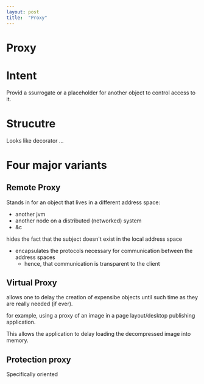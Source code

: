 ```yaml
---
layout: post
title:  "Proxy"
---
```


# Proxy 

# Intent 
Provid a ssurrogate or a placeholder for another object to control access to it.

# Strucutre 
Looks like decorator
...

# Four major variants

## Remote Proxy
Stands in for an object that lives in a different address space:
  
* another jvm
* another node on a distributed (networked) system
* &c


hides the fact that the subject doesn't exist in the local address space
* encapsulates the protocols necessary for communication between the address spaces  
    * hence, that communication is transparent to the client

## Virtual Proxy
allows one to delay the creation of expensibe objects until such time as they are really
needed (if ever). 

for example, using a proxy of an image in a page layout/desktop publishing application.

This allows the application to delay loading the decompressed image into memory.

## Protection proxy
Specifically oriented
